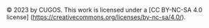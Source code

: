 © 2023 by CUGOS. This work is licensed under a [CC BY-NC-SA 4.0 license] (https://creativecommons.org/licenses/by-nc-sa/4.0/).